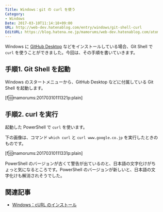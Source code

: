 ```yaml
---
Title: Windows：git の curl を使う
Category:
- Windows
Date: 2017-03-10T11:14:18+09:00
URL: http://web-dev.hatenablog.com/entry/windows/git-shell-curl
EditURL: https://blog.hatena.ne.jp/mamorums/web-dev.hatenablog.com/atom/entry/10328749687225591527
---
```


Windows に [GitHub Desktop](https://desktop.github.com/) などをインストールしている場合、Git Shell で `curl` を使うことができました。今回は、その手順を書いていきます。

## 手順1. Git Shell を起動
Windows のスタートメニューから、GitHub Desktop などに付属している Git Shell を起動します。

[f:id:mamorums:20170310111321p:plain]


## 手順2. curl を実行
起動した PowerShell で `curl` を使います。

下の画像は、コマンド `which curl` と `curl www.google.co.jp` を実行したときのものです。

[f:id:mamorums:20170310111331p:plain]

PowerShell のバージョンが古くて警告が出ているのと、日本語の文字化けがちょっと気になるところです。PowerShell のバージョンが新しいと、日本語の文字化けも解消されそうでした。


## 関連記事
- [Windows：cURL のインストール](/entry/windows/install-curl)
